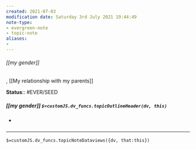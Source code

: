 ```yaml
---
created: 2021-07-03
modification date: Saturday 3rd July 2021 19:44:49
note-type: 
- evergreen-note
- topic-note
aliases:
- 
---
```

 
###### [[my gender]]

, [[My relationship with my parents]]

**Status**:: #EVER/SEED

##### [[my gender]] `$=customJS.dv_funcs.topicOutlineHeader(dv, this)`

- 


### <hr class="dataviews"/>
`$=customJS.dv_funcs.topicNoteDataviews({dv, that:this})`